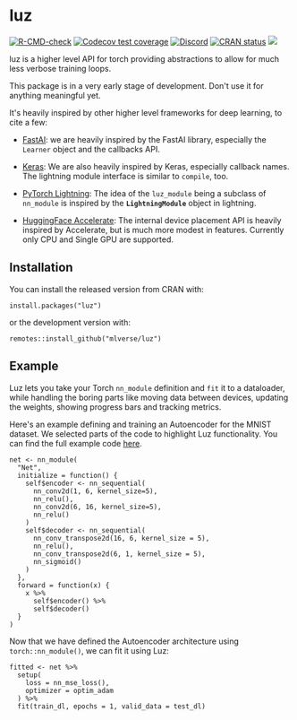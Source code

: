 # luz

<!-- badges: start -->
[![R-CMD-check](https://github.com/mlverse/luz/workflows/R-CMD-check/badge.svg)](https://github.com/mlverse/luz/actions)
[![Codecov test coverage](https://codecov.io/gh/mlverse/luz/branch/main/graph/badge.svg)](https://codecov.io/gh/mlverse/luz?branch=main)
[![Discord](https://img.shields.io/discord/837019024499277855?logo=discord)](https://discord.com/invite/s3D5cKhBkx)
[![CRAN status](https://www.r-pkg.org/badges/version/luz)](https://CRAN.R-project.org/package=luz)
[![](https://cranlogs.r-pkg.org/badges/luz)](https://cran.r-project.org/package=luz)
<!-- badges: end -->

luz is a higher level API for torch providing abstractions to allow for much less verbose training loops.

This package is in a very early stage of development. Don't use it for anything meaningful yet.

It's heavily inspired by other higher level frameworks for deep learning, to cite a few:

-   [FastAI](https://docs.fast.ai/): we are heavily inspired by the FastAI library, especially the `Learner` object and the callbacks API.

-   [Keras](https://keras.io/): We are also heavily inspired by Keras, especially callback names. The lightning module interface is similar to `compile`, too.

-   [PyTorch Lightning](https://www.pytorchlightning.ai/): The idea of the `luz_module` being a subclass of `nn_module` is inspired by the **`LightningModule`** object in lightning.

-   [HuggingFace Accelerate](https://huggingface.co/docs/accelerate/): The internal device placement API is heavily inspired by Accelerate, but is much more modest in features. Currently only CPU and Single GPU are supported.

## Installation

You can install the released version from CRAN with:

```{.r}
install.packages("luz")
```

or the development version with:

```{.r}
remotes::install_github("mlverse/luz")
```

## Example

Luz lets you take your Torch `nn_module` definition and `fit` it to a dataloader, while
handling the boring parts like moving data between devices, updating the weights, 
showing progress bars and tracking metrics.

Here's an example defining and training an Autoencoder for the MNIST dataset.
We selected parts of the code to highlight Luz functionality. You can find the
full example code [here](https://mlverse.github.io/luz/articles/examples/mnist-autoencoder.html).

```{.r}
net <- nn_module(
  "Net",
  initialize = function() {
    self$encoder <- nn_sequential(
      nn_conv2d(1, 6, kernel_size=5),
      nn_relu(),
      nn_conv2d(6, 16, kernel_size=5),
      nn_relu()
    )
    self$decoder <- nn_sequential(
      nn_conv_transpose2d(16, 6, kernel_size = 5),
      nn_relu(),
      nn_conv_transpose2d(6, 1, kernel_size = 5),
      nn_sigmoid()
    )
  },
  forward = function(x) {
    x %>%
      self$encoder() %>%
      self$decoder()
  }
)
```

Now that we have defined the Autoencoder architecture using `torch::nn_module()`,
we can fit it using Luz:

```{.r}
fitted <- net %>%
  setup(
    loss = nn_mse_loss(),
    optimizer = optim_adam
  ) %>%
  fit(train_dl, epochs = 1, valid_data = test_dl)
```
